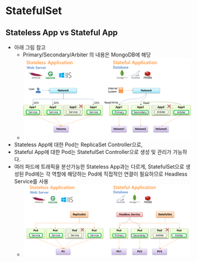 # StatefulSet

## Stateless App vs Stateful App
* 아래 그림 참고
  * Primary/Secondary/Arbiter 의 내용은 MongoDB에 해당
  * ![](2025-01-05-23-23-25.png)
* Stateless App에 대한 Pod는 ReplicaSet Controller으로,
* Stateful App에 대한 Pod는 StatefulSet Controller으로 생성 및 관리가 가능하다.
* 여러 파드에 트래픽을 분산가능한 Stateless App과는 다르게, StatefulSet으로 생성된 Pod에는 각 역할에 해당하는 Pod에 직접적인 연결이 필요하므로 Headless Service를 사용
  * ![](2025-01-05-23-34-12.png)
